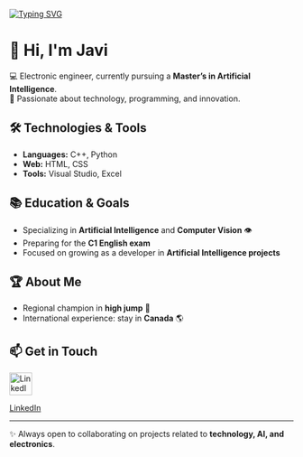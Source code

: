[![Typing SVG](https://readme-typing-svg.demolab.com?font=Fira+Code&duration=3000&pause=1000&color=FF5733&center=true&vCenter=true&width=500&lines=Hi,+I'm+Javi;Welcome+to+my+profile)](https://git.io/typing-svg)





# 👋 Hi, I'm Javi

💻 Electronic engineer, currently pursuing a **Master’s in Artificial Intelligence**.  
🚀 Passionate about technology, programming, and innovation.  

## 🛠️ Technologies & Tools
- **Languages:** C++, Python  
- **Web:** HTML, CSS  
- **Tools:** Visual Studio, Excel  

## 📚 Education & Goals
- Specializing in **Artificial Intelligence** and **Computer Vision** 👁️  
- Preparing for the **C1 English exam**  
- Focused on growing as a developer in **Artificial Intelligence projects**  

## 🏆 About Me
- Regional champion in **high jump** 🏅  
- International experience: stay in **Canada** 🌎  

## 📫 Get in Touch
<a href="https://www.linkedin.com/in/javier-lópez-ruiz/">
  <img src="https://cdn.jsdelivr.net/gh/devicons/devicon/icons/linkedin/linkedin-original.svg" alt="LinkedIn" width="40" height="40"/>
</a>

[LinkedIn](https://www.linkedin.com/in/javier-l%C3%B3pez-ruiz/)  

---
✨ Always open to collaborating on projects related to **technology, AI, and electronics**.  
